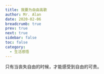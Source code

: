 ```yaml
---
title: 我要为自由高歌
author: Mr. Alan
date: 2020-02-06
breadcrumb: true
prev: true
next: true
sidebar: false
toc: false
category:
  - 生活感悟
---
```

只有当丧失自由的时候，才能感受到自由的可贵。
